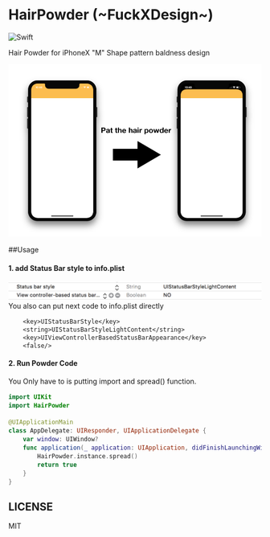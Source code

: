 HairPowder (~FuckXDesign~)
==========

![Swift](https://img.shields.io/badge/Swift-4.0-orange.svg)

 
Hair Powder for iPhoneX "M" Shape pattern baldness design

![hairpowder](pat.png)

##Usage

#### 1. add Status Bar style to info.plist

![plist](plist.png)
You also can put next code to info.plist directly
```plist
	<key>UIStatusBarStyle</key>
	<string>UIStatusBarStyleLightContent</string>
	<key>UIViewControllerBasedStatusBarAppearance</key>
	<false/>
```

#### 2. Run Powder Code
You Only have to is putting import and spread() function. 
```swift
import UIKit
import HairPowder

@UIApplicationMain
class AppDelegate: UIResponder, UIApplicationDelegate {
    var window: UIWindow?
    func application(_ application: UIApplication, didFinishLaunchingWithOptions launchOptions: [UIApplicationLaunchOptionsKey: Any]?) -> Bool {
        HairPowder.instance.spread()
        return true
    }
}

```
## LICENSE
MIT
